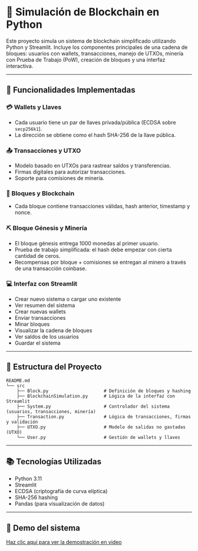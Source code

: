# 🧱 Simulación de Blockchain en Python



Este proyecto simula un sistema de blockchain simplificado utilizando Python y Streamlit. Incluye los componentes principales de una cadena de bloques: usuarios con wallets, transacciones, manejo de UTXOs, minería con Prueba de Trabajo (PoW), creación de bloques y una interfaz interactiva.


---

## 🚀 Funcionalidades Implementadas

### 💳 Wallets y Llaves
- Cada usuario tiene un par de llaves privada/pública (ECDSA sobre `secp256k1`).
- La dirección se obtiene como el hash SHA-256 de la llave pública.

### 📤 Transacciones y UTXO
- Modelo basado en UTXOs para rastrear saldos y transferencias.
- Firmas digitales para autorizar transacciones.
- Soporte para comisiones de minería.

### 🔗 Bloques y Blockchain
- Cada bloque contiene transacciones válidas, hash anterior, timestamp y nonce.

### ⛏️ Bloque Génesis y Minería
- El bloque génesis entrega 1000 monedas al primer usuario.
- Prueba de trabajo simplificada: el hash debe empezar con cierta cantidad de ceros.
- Recompensas por bloque + comisiones se entregan al minero a través de una transacción coinbase.

### 💻 Interfaz con Streamlit
- Crear nuevo sistema o cargar uno existente
- Ver resumen del sistema
- Crear nuevas wallets
- Enviar transacciones
- Minar bloques
- Visualizar la cadena de bloques
- Ver saldos de los usuarios
- Guardar el sistema

---

## 📂 Estructura del Proyecto

```
README.md
└── src
    ├── Block.py                     # Definición de bloques y hashing
    ├── BlockchainSimulation.py      # Lógica de la interfaz con Streamlit
    ├── System.py                    # Controlador del sistema (usuarios, transacciones, minería)
    ├── Transaction.py               # Lógica de transacciones, firmas y validación
    ├── UTXO.py                      # Modelo de salidas no gastadas (UTXO)
    └── User.py                      # Gestión de wallets y llaves
````

---

## 📚 Tecnologías Utilizadas

* Python 3.11
* Streamlit
* ECDSA (criptografía de curva elíptica)
* SHA-256 hashing
* Pandas (para visualización de datos)

---

## 🎥 Demo del sistema

[Haz clic aquí para ver la demostración en video](https://drive.google.com/file/d/18IEYmmmUV7B4eFUr93vkB4cuVs6n-mNd/view?usp=sharing)

